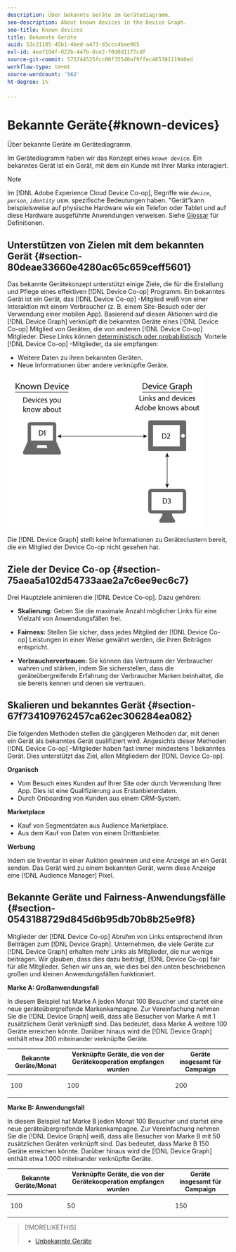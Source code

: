 ```yaml
---
description: Über bekannte Geräte im Gerätediagramm.
seo-description: About known devices in the Device Graph.
seo-title: Known devices
title: Bekannte Geräte
uuid: 53c21105-45b1-4bed-a473-d3ccc4bae965
exl-id: 4eaf104f-022b-447b-8ce2-f0d0d1177cdf
source-git-commit: 573744525fcc00f35540af9ffec46530111940ed
workflow-type: tm+mt
source-wordcount: '562'
ht-degree: 1%

---
```


# Bekannte Geräte{#known-devices}

Über bekannte Geräte im Gerätediagramm.

Im Gerätediagramm haben wir das Konzept eines *`known device`*. Ein bekanntes Gerät ist ein Gerät, mit dem ein Kunde mit Ihrer Marke interagiert.

>[!NOTE]
>
>Im [!DNL Adobe Experience Cloud Device Co-op], Begriffe wie *`device`*, *`person`*, *`identity`* usw. spezifische Bedeutungen haben. &quot;Gerät&quot;kann beispielsweise auf physische Hardware wie ein Telefon oder Tablet und auf diese Hardware ausgeführte Anwendungen verweisen. Siehe [Glossar](../glossary.md#glossgroup-0f47d7fbd76c4759801f565f341a386c) für Definitionen.

## Unterstützen von Zielen mit dem bekannten Gerät {#section-80deae33660e4280ac65c659ceff5601}

Das bekannte Gerätekonzept unterstützt einige Ziele, die für die Erstellung und Pflege eines effektiven [!DNL Device Co-op] Programm. Ein bekanntes Gerät ist ein Gerät, das [!DNL Device Co-op] -Mitglied weiß von einer Interaktion mit einem Verbraucher (z. B. einem Site-Besuch oder der Verwendung einer mobilen App). Basierend auf diesen Aktionen wird die [!DNL Device Graph] verknüpft die bekannten Geräte eines [!DNL Device Co-op] Mitglied von Geräten, die von anderen [!DNL Device Co-op] Mitglieder. Diese Links können [deterministisch oder probabilistisch](../processes/links.md#concept-58bb7ab25f904f5f98d645e35205c931). Vorteile [!DNL Device Co-op] -Mitglieder, da sie empfangen:

* Weitere Daten zu ihren bekannten Geräten.
* Neue Informationen über andere verknüpfte Geräte.

![](assets/known-device.png)

Die [!DNL Device Graph] stellt keine Informationen zu Geräteclustern bereit, die ein Mitglied der Device Co-op nicht gesehen hat.

## Ziele der Device Co-op {#section-75aea5a102d54733aae2a7c6ee9ec6c7}

Drei Hauptziele animieren die [!DNL Device Co-op]. Dazu gehören:

* **Skalierung:** Geben Sie die maximale Anzahl möglicher Links für eine Vielzahl von Anwendungsfällen frei.
* **Fairness:** Stellen Sie sicher, dass jedes Mitglied der [!DNL Device Co-op] Leistungen in einer Weise gewährt werden, die ihren Beiträgen entspricht.

* **Verbrauchervertrauen:** Sie können das Vertrauen der Verbraucher wahren und stärken, indem Sie sicherstellen, dass die geräteübergreifende Erfahrung der Verbraucher Marken beinhaltet, die sie bereits kennen und denen sie vertrauen.

## Skalieren und bekanntes Gerät {#section-67f734109762457ca62ec306284ea082}

Die folgenden Methoden stellen die gängigeren Methoden dar, mit denen ein Gerät als bekanntes Gerät qualifiziert wird. Angesichts dieser Methoden [!DNL Device Co-op] -Mitglieder haben fast immer mindestens 1 bekanntes Gerät. Dies unterstützt das Ziel, allen Mitgliedern der [!DNL Device Co-op].

**Organisch**

* Vom Besuch eines Kunden auf Ihrer Site oder durch Verwendung Ihrer App. Dies ist eine Qualifizierung aus Erstanbieterdaten.
* Durch Onboarding von Kunden aus einem CRM-System.

**Marketplace**

* Kauf von Segmentdaten aus Audience Marketplace.
* Aus dem Kauf von Daten von einem Drittanbieter.

**Werbung**

Indem sie Inventar in einer Auktion gewinnen und eine Anzeige an ein Gerät senden. Das Gerät wird zu einem bekannten Gerät, wenn diese Anzeige eine [!DNL Audience Manager] Pixel.

## Bekannte Geräte und Fairness-Anwendungsfälle {#section-0543188729d845d6b95db70b8b25e9f8}

Mitglieder der [!DNL Device Co-op] Abrufen von Links entsprechend ihren Beiträgen zum [!DNL Device Graph]. Unternehmen, die viele Geräte zur [!DNL Device Graph] erhalten mehr Links als Mitglieder, die nur wenige beitragen. Wir glauben, dass dies dazu beiträgt, [!DNL Device Co-op] fair für alle Mitglieder. Sehen wir uns an, wie dies bei den unten beschriebenen großen und kleinen Anwendungsfällen funktioniert.

**Marke A: Großanwendungsfall**

In diesem Beispiel hat Marke A jeden Monat 100 Besucher und startet eine neue geräteübergreifende Markenkampagne. Zur Vereinfachung nehmen Sie die [!DNL Device Graph] weiß, dass alle Besucher von Marke A mit 1 zusätzlichem Gerät verknüpft sind. Das bedeutet, dass Marke A weitere 100 Geräte erreichen könnte. Darüber hinaus wird die [!DNL Device Graph] enthält etwa 200 miteinander verknüpfte Geräte.

<table id="table_78C38DC522F94BC38C1DB73740C058AC"> 
 <thead> 
  <tr> 
   <th colname="col1" class="entry"> Bekannte Geräte/Monat </th> 
   <th colname="col2" class="entry"> Verknüpfte Geräte, die von der Gerätekooperation empfangen wurden </th> 
   <th colname="col3" class="entry"> Geräte insgesamt für Campaign </th> 
  </tr>
 </thead>
 <tbody> 
  <tr> 
   <td colname="col1"> <p>100 </p> </td> 
   <td colname="col2"> <p>100 </p> </td> 
   <td colname="col3"> <p>200 </p> </td> 
  </tr> 
 </tbody> 
</table>

**Marke B: Anwendungsfall**

In diesem Beispiel hat Marke B jeden Monat 100 Besucher und startet eine neue geräteübergreifende Markenkampagne. Zur Vereinfachung nehmen Sie die [!DNL Device Graph] weiß, dass alle Besucher von Marke B mit 50 zusätzlichen Geräten verknüpft sind. Das bedeutet, dass Marke B 150 Geräte erreichen könnte. Darüber hinaus wird die [!DNL Device Graph] enthält etwa 1.000 miteinander verknüpfte Geräte.

<table id="table_A6C9CCF9C6564A89BA7060E075A8E73C"> 
 <thead> 
  <tr> 
   <th colname="col1" class="entry"> Bekannte Geräte/Monat </th> 
   <th colname="col2" class="entry"> Verknüpfte Geräte, die von der Gerätekooperation empfangen wurden </th> 
   <th colname="col3" class="entry"> Geräte insgesamt für Campaign </th> 
  </tr>
 </thead>
 <tbody> 
  <tr> 
   <td colname="col1"> <p>100 </p> </td> 
   <td colname="col2"> <p>50 </p> </td> 
   <td colname="col3"> <p>150 </p> </td> 
  </tr> 
 </tbody> 
</table>

>[!MORELIKETHIS]
>
>* [Unbekannte Geräte](../processes/unknown-device.md#concept-95090d341cdc4c22ba4319d79d8f6e40)

